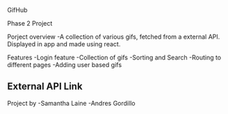 GifHub  

Phase 2 Project 

Porject overview
-A collection of various gifs, fetched from a external API. Displayed in app and made using react.

Features
-Login feature
-Collection of gifs
-Sorting and Search
-Routing to different pages
-Adding user based gifs



External API Link
----

Project by
-Samantha Laine
-Andres Gordillo
